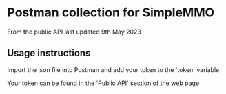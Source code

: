 # Postman collection for SimpleMMO

From the public API last updated 9th May 2023

## Usage instructions
Import the json file into Postman and add your token to the 'token' variable

Your token can be found in the 'Public API' section of the web page